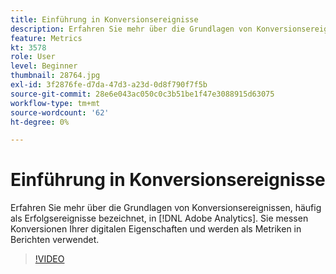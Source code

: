 ```yaml
---
title: Einführung in Konversionsereignisse
description: Erfahren Sie mehr über die Grundlagen von Konversionsereignissen, häufig als Erfolgsereignisse bezeichnet, in Adobe Analytics. Sie messen Konversionen Ihrer digitalen Eigenschaften und werden als Metriken in Berichten verwendet.
feature: Metrics
kt: 3578
role: User
level: Beginner
thumbnail: 28764.jpg
exl-id: 3f2876fe-d7da-47d3-a23d-0d8f790f7f5b
source-git-commit: 28e6e043ac050c0c3b51be1f47e3088915d63075
workflow-type: tm+mt
source-wordcount: '62'
ht-degree: 0%

---
```


# Einführung in Konversionsereignisse

Erfahren Sie mehr über die Grundlagen von Konversionsereignissen, häufig als Erfolgsereignisse bezeichnet, in [!DNL Adobe Analytics]. Sie messen Konversionen Ihrer digitalen Eigenschaften und werden als Metriken in Berichten verwendet.

>[!VIDEO](https://video.tv.adobe.com/v/28764/?quality=12&learn=on)
